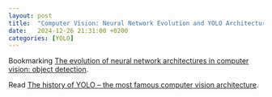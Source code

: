 ```yaml
---
layout: post
title:  "Computer Vision: Neural Network Evolution and YOLO Architecture History"
date:   2024-12-26 21:31:00 +0200
categories: [YOLO]
---
```

Bookmarking [The evolution of neural network architectures in computer vision: object detection](https://habr.com/ru/companies/slsoft/articles/869766/).

Read [The history of YOLO – the most famous computer vision architecture](https://habr.com/ru/articles/865834/).
